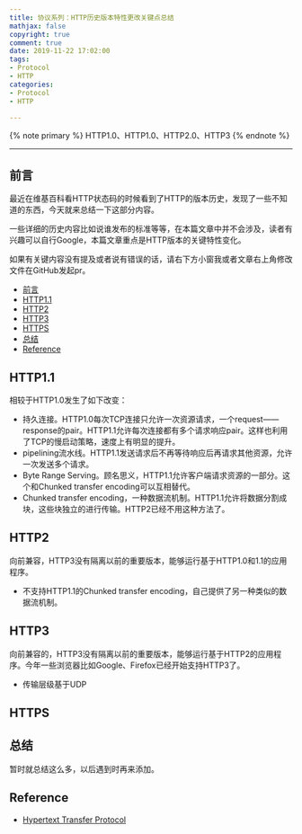 ```yaml
---
title: 协议系列：HTTP历史版本特性更改关键点总结
mathjax: false
copyright: true
comment: true
date: 2019-11-22 17:02:00
tags:
- Protocol
- HTTP
categories:
- Protocol
- HTTP

---
```


{% note primary %}
HTTP1.0、HTTP1.0、HTTP2.0、HTTP3
{% endnote %}

<!-- more -->

---


## 前言

最近在维基百科看HTTP状态码的时候看到了HTTP的版本历史，发现了一些不知道的东西，今天就来总结一下这部分内容。

一些详细的历史内容比如说谁发布的标准等等，在本篇文章中并不会涉及，读者有兴趣可以自行Google，本篇文章重点是HTTP版本的关键特性变化。

如果有关键内容没有提及或者说有错误的话，请右下方小窗我或者文章右上角修改文件在GitHub发起pr。

- [前言](#%e5%89%8d%e8%a8%80)
- [HTTP1.1](#http11)
- [HTTP2](#http2)
- [HTTP3](#http3)
- [HTTPS](#https)
- [总结](#%e6%80%bb%e7%bb%93)
- [Reference](#reference)


## HTTP1.1

相较于HTTP1.0发生了如下改变：

- 持久连接。HTTP1.0每次TCP连接只允许一次资源请求，一个request——response的pair。HTTP1.1允许每次连接都有多个请求响应pair。这样也利用了TCP的慢启动策略，速度上有明显的提升。
- pipelining流水线。HTTP1.1发送请求后不再等待响应后再请求其他资源，允许一次发送多个请求。
- Byte Range Serving。顾名思义，HTTP1.1允许客户端请求资源的一部分。这个和Chunked transfer encoding可以互相替代。
- Chunked transfer encoding，一种数据流机制。HTTP1.1允许将数据分割成块，这些块独立的进行传输。HTTP2已经不用这种方法了。



## HTTP2

向前兼容，HTTP3没有隔离以前的重要版本，能够运行基于HTTP1.0和1.1的应用程序。

- 不支持HTTP1.1的Chunked transfer encoding，自己提供了另一种类似的数据流机制。

## HTTP3

向前兼容的，HTTP3没有隔离以前的重要版本，能够运行基于HTTP2的应用程序。今年一些浏览器比如Google、Firefox已经开始支持HTTP3了。

- 传输层级基于UDP


## HTTPS



## 总结

暂时就总结这么多，以后遇到时再来添加。

## Reference

- [Hypertext Transfer Protocol](https://en.wikipedia.org/wiki/Hypertext_Transfer_Protocol)